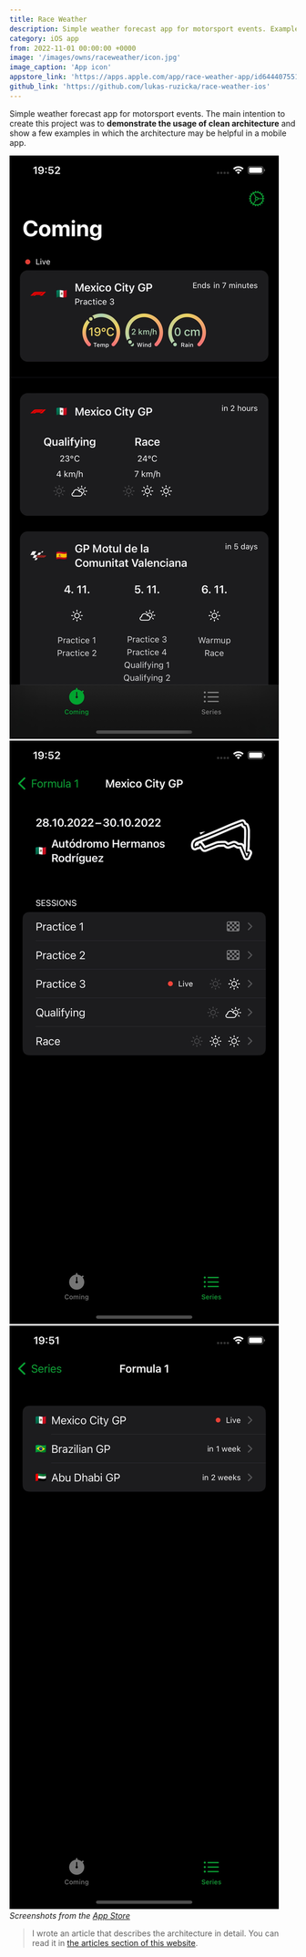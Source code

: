 ```yaml
---
title: Race Weather
description: Simple weather forecast app for motorsport events. Example usage of clean architecture.
category: iOS app
from: 2022-11-01 00:00:00 +0000
image: '/images/owns/raceweather/icon.jpg'
image_caption: 'App icon'
appstore_link: 'https://apps.apple.com/app/race-weather-app/id6444075511'
github_link: 'https://github.com/lukas-ruzicka/race-weather-ios'
---
```


Simple weather forecast app for motorsport events. The main intention to create this project was to **demonstrate the usage of clean architecture** and show a few examples in which the architecture may be helpful in a mobile app. 

<div class="gallery-box">
  <div class="gallery">
    <img src="/images/owns/raceweather/screenshot-coming.jpg" loading="lazy" alt="Coming screen">
    <img src="/images/owns/raceweather/screenshot-event-detail.jpg" loading="lazy" alt="Event detail screen">
    <img src="/images/owns/raceweather/screenshot-serie-detail.jpg" loading="lazy" alt="Serie detail screen">
  </div>
  <em>Screenshots from the <a href="https://apps.apple.com/app/race-weather-app/id6444075511">App Store</a></em>
</div>

> I wrote an article that describes the architecture in detail. You can read it in [the articles section of this website](/blog/clean-architecture-example).